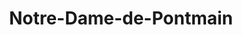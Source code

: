 ---
title: Notre-Dame-de-Pontmain
url: /notre-dame-de-pontmain/
latitude: 46.284
longitude: -75.638
---